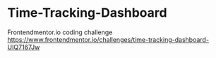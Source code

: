 # Time-Tracking-Dashboard
Frontendmentor.io coding challenge
https://www.frontendmentor.io/challenges/time-tracking-dashboard-UIQ7167Jw

